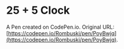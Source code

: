# 25 + 5 Clock

A Pen created on CodePen.io. Original URL: [https://codepen.io/Rombuski/pen/PoyBwjq](https://codepen.io/Rombuski/pen/PoyBwjq).

